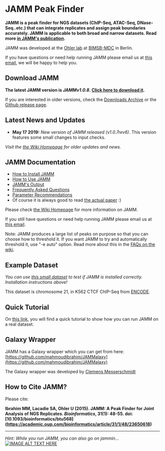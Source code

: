 JAMM Peak Finder
======

**JAMM is a peak finder for NGS datasets (ChIP-Seq, ATAC-Seq, DNase-Seq..etc.) that can integrate replicates and assign peak boundaries accurately. JAMM is applicable to both broad and narrow datasets. Read more [in JAMM's publication](https://academic.oup.com/bioinformatics/article/31/1/48/2365061).** 

JAMM was developed at the [Ohler lab](http://ohlerlab.mdc-berlin.net/) at [BIMSB-MDC](https://www.mdc-berlin.de/bimsb) in Berlin.

If you have questions or need help running JAMM please email us at [this email](http://scr.im/jammpro), we will be happy to help you.



Download JAMM
------

**The latest JAMM version is _JAMMv1.0.8_. [Click here to download it](https://github.com/mahmoudibrahim/JAMM/archive/JAMMv1.0.7.6.zip).**

If you are interested in older versions, check the [Downloads Archive](https://github.com/mahmoudibrahim/JAMM/wiki/JAMM-Downloads-Archive) or the [Github release page](https://github.com/mahmoudibrahim/JAMM/releases). 



Latest News and Updates
------

* **May 17 2019:** *New version of JAMM released (v1.0.7rev6)*. This version features some small changes to input checks.

_Visit the [the Wiki Homepage](https://github.com/mahmoudibrahim/JAMM/wiki) for older updates and news._



JAMM Documentation
------

 * [How to Install JAMM](https://github.com/mahmoudibrahim/JAMM/wiki/Installing-JAMM)
 * [How to Use JAMM](https://github.com/mahmoudibrahim/JAMM/wiki/Usage)
 * [JAMM's Output](https://github.com/mahmoudibrahim/JAMM/wiki/JAMM%27s-Output)
 * [Frequently Asked Questions](https://github.com/mahmoudibrahim/JAMM/wiki/Frequently-Asked-Questions)
 * [Parameter Recommendations](https://github.com/mahmoudibrahim/JAMM/wiki/JAMM-Parameter-Recommendation)
 * Of course it is always good to read [the actual paper](https://academic.oup.com/bioinformatics/article/31/1/48/2365061) :)

Please check [the Wiki Homepage](https://github.com/mahmoudibrahim/JAMM/wiki) for more information on JAMM. 

If you still have questions or need help running JAMM please email us at [this email](http://www.google.com/recaptcha/mailhide/d?k=01vPijd2GG0LEbZV2NyE_rSA==&c=49GEiFp47dZQV_120clczwxYcP3tQ98VWBJtNl6_dBw=).

Note: JAMM produces a large list of peaks on purpose so that you can choose how to threshold it. If you want JAMM to try and automatically threshold it, use "-e auto" option. Read more about this in the [FAQs on the wiki](https://github.com/mahmoudibrahim/JAMM/wiki/Frequently-Asked-Questions).


Example Dataset
------

*You can use [this small dataset](https://drive.google.com/file/d/0B8nxBVNVchN9cFFzQnQxMnNQUjQ/edit?usp=sharing) to test if JAMM is installed correctly. Installation instructions above!*

This dataset is chromosome 21, in K562 CTCF ChIP-Seq from [ENCODE](https://genome.ucsc.edu/ENCODE/).



Quick Tutorial
------

On [this link](https://github.com/mahmoudibrahim/JAMM/wiki/Basic-Tutorial), you will find a quick tutorial to show how you can run JAMM on a real dataset.


Galaxy Wrapper
------
JAMM has a Galaxy wrapper which you can get from here: [https://github.com/mahmoudibrahim/JAMMalaxy](https://github.com/mahmoudibrahim/JAMMalaxy)

The Galaxy wrapper was developed by [Clemens Messerschmidt](https://github.com/messersc)


How to Cite JAMM?
------

Please cite:

**Ibrahim MM, Lacadie SA, Ohler U (2015). JAMM: A Peak Finder for Joint Analysis of NGS Replicates. _Bioinformatics_, 31(1): 48-55. doi: [10.1093/bioinformatics/btu568] (https://academic.oup.com/bioinformatics/article/31/1/48/23650618)**


---

*Hint: While you run JAMM, you can also go on jammin...*
[![IMAGE ALT TEXT HERE](http://img.youtube.com/vi/HSs1HgM0Wos/0.jpg)](http://www.youtube.com/watch?v=HSs1HgM0Wos)
